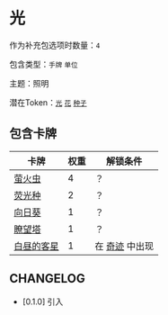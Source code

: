 # 光

作为补充包选项时数量：`4`

包含类型：`手牌` `单位`

主题：照明

潜在Token：[`光`](光.md) [`花`](花.md) [`种子`](种子.md)

## 包含卡牌

卡牌 | 权重 | 解锁条件
--- | --- | ---
[萤火虫](../卡牌/萤火虫.md) | 4 | ？
[荧光种](../卡牌/荧光种.md) | 2 | ？
[向日葵](../卡牌/向日葵.md) | 1 | ？
[瞭望塔](../卡牌/瞭望塔.md) | 1 | ？
[白昼的客星](../卡牌/白昼的客星.md) | 1 | 在 [奇迹](奇迹.md) 中出现

## CHANGELOG

- [0.1.0] 引入
